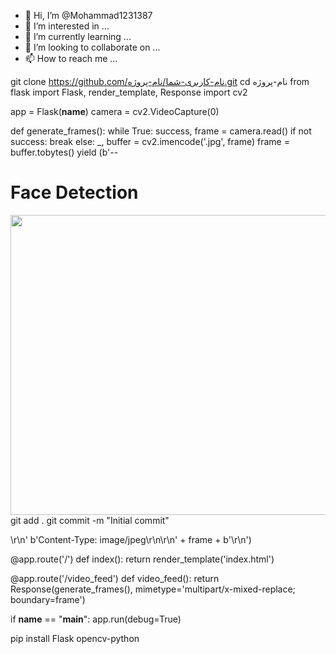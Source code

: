 - 👋 Hi, I’m @Mohammad1231387
- 👀 I’m interested in ...
- 🌱 I’m currently learning ...
- 💞️ I’m looking to collaborate on ...
- 📫 How to reach me ...

<!---
Mohammad1231387/Mohammad1231387 is a ✨ special ✨ repository because its `README.md` (this file) appears on your GitHub profile.
You can click the Preview link to take a look at your changes.
--->
git clone https://github.com/نام-کاربری-شما/نام-پروژه.git
cd نام-پروژه
from flask import Flask, render_template, Response
import cv2

app = Flask(__name__)
camera = cv2.VideoCapture(0)

def generate_frames():
    while True:
        success, frame = camera.read()
        if not success:
            break
        else:
            _, buffer = cv2.imencode('.jpg', frame)
            frame = buffer.tobytes()
            yield (b'--<!DOCTYPE html>
<html lang="en">
<head>
    <meta charset="UTF-8">
    <meta name="viewport" content="width=device-width, initial-scale=1.0">
    <title>Face Detection</title>
</head>
<body>
    <h1>Face Detection</h1>
    <img src="{{ url_for('video_feed') }}" width="640" height="480">
</body>
</html>git add .
git commit -m "Initial commit"

\r\n'
                   b'Content-Type: image/jpeg\r\n\r\n' + frame + b'\r\n')

@app.route('/')
def index():
    return render_template('index.html')

@app.route('/video_feed')
def video_feed():
    return Response(generate_frames(), mimetype='multipart/x-mixed-replace; boundary=frame')

if __name__ == "__main__":
    app.run(debug=True)

pip install Flask opencv-python
